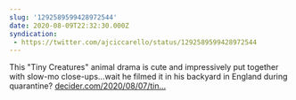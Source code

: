 ```yaml
---
slug: '1292589599428972544'
date: 2020-08-09T22:32:30.000Z
syndication:
 - https://twitter.com/ajciccarello/status/1292589599428972544
---
```


This "Tiny Creatures" animal drama is cute and impressively put together with slow-mo close-ups...wait he filmed it in his backyard in England during quarantine?
[decider.com/2020/08/07/tin…](https://decider.com/2020/08/07/tiny-creatures-netflix-stream-it-or-skip-it/)
